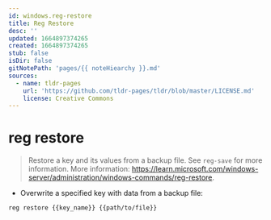 ```yaml
---
id: windows.reg-restore
title: Reg Restore
desc: ''
updated: 1664897374265
created: 1664897374265
stub: false
isDir: false
gitNotePath: 'pages/{{ noteHiearchy }}.md'
sources:
  - name: tldr-pages
    url: 'https://github.com/tldr-pages/tldr/blob/master/LICENSE.md'
    license: Creative Commons
---
```

# reg restore

> Restore a key and its values from a backup file.
> See `reg-save` for more information.
> More information: <https://learn.microsoft.com/windows-server/administration/windows-commands/reg-restore>.

- Overwrite a specified key with data from a backup file:

`reg restore {{key_name}} {{path/to/file}}`

